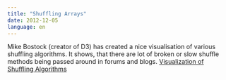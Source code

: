 ```yaml
---
title: "Shuffling Arrays"
date: 2012-12-05
language: en
---
```


Mike Bostock (creator of D3) has created a nice visualisation of various shuffling algorithms. It shows, that there are lot of broken or slow shuffle methods being passed around in forums and blogs. [Visualization of Shuffling Algorithms](http://bost.ocks.org/mike/shuffle/)
